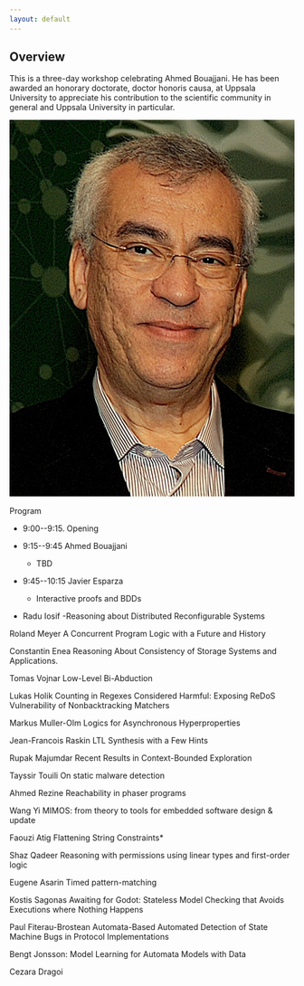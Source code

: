 ```yaml
---
layout: default
---
```


## Overview

This is a three-day workshop celebrating Ahmed Bouajjani. He has been awarded an honorary doctorate, doctor honoris causa, at Uppsala University to appreciate his contribution to the scientific community in general and Uppsala University in particular.

![Ahmed Bouajjani](/assets/images/Ahmed.jpeg)

Program

- 9:00--9:15. Opening
- 9:15--9:45 Ahmed Bouajjani
	- TBD

-  9:45--10:15 Javier Esparza
	- Interactive proofs and BDDs
	
- Radu Iosif
	-Reasoning about Distributed Reconfigurable Systems

Roland Meyer
A Concurrent Program Logic with a Future and History

Constantin Enea
Reasoning About Consistency of Storage Systems and Applications.

Tomas Vojnar
Low-Level Bi-Abduction

Lukas Holik
Counting in Regexes Considered Harmful: Exposing ReDoS Vulnerability of Nonbacktracking Matchers

Markus Muller-Olm
Logics for Asynchronous Hyperproperties

Jean-Francois Raskin
LTL Synthesis with a Few Hints

Rupak Majumdar
Recent Results in Context-Bounded Exploration

Tayssir Touili
On static malware detection

Ahmed Rezine
Reachability in phaser programs

Wang Yi
MIMOS: from theory to tools for embedded software design & update

Faouzi Atig
Flattening String Constraints*

Shaz Qadeer
Reasoning with permissions using linear types and first-order logic

Eugene Asarin
Timed pattern-matching

Kostis Sagonas
Awaiting for Godot: Stateless Model Checking that Avoids Executions where Nothing Happens

 Paul Fiterau-Brostean
 Automata-Based Automated Detection of State Machine Bugs in Protocol Implementations
 
 Bengt Jonsson: 
 Model Learning for Automata Models with Data
 
 Cezara Dragoi
 
 

